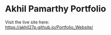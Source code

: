 # Akhil Pamarthy Portfolio

Visit the live site here:  
https://akhil27p.github.io/Portfolio_Website/

